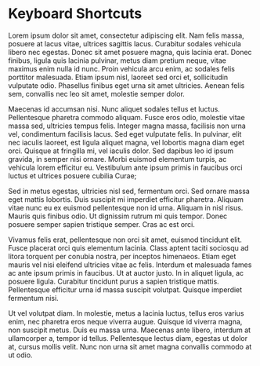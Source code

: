 # Keyboard Shortcuts

Lorem ipsum dolor sit amet, consectetur adipiscing elit. Nam felis massa, posuere at lacus vitae, ultrices sagittis lacus. Curabitur sodales vehicula libero nec egestas. Donec sit amet posuere magna, quis lacinia erat. Donec finibus, ligula quis lacinia pulvinar, metus diam pretium neque, vitae maximus enim nulla id nunc. Proin vehicula arcu enim, ac sodales felis porttitor malesuada. Etiam ipsum nisl, laoreet sed orci et, sollicitudin vulputate odio. Phasellus finibus eget urna sit amet ultricies. Aenean felis sem, convallis nec leo sit amet, molestie semper dolor.

Maecenas id accumsan nisi. Nunc aliquet sodales tellus et luctus. Pellentesque pharetra commodo aliquam. Fusce eros odio, molestie vitae massa sed, ultricies tempus felis. Integer magna massa, facilisis non urna vel, condimentum facilisis lacus. Sed eget vulputate felis. In pulvinar, elit nec iaculis laoreet, est ligula aliquet magna, vel lobortis magna diam eget orci. Quisque at fringilla mi, vel iaculis dolor. Sed dapibus leo id ipsum gravida, in semper nisi ornare. Morbi euismod elementum turpis, ac vehicula lorem efficitur eu. Vestibulum ante ipsum primis in faucibus orci luctus et ultrices posuere cubilia Curae;

Sed in metus egestas, ultricies nisl sed, fermentum orci. Sed ornare massa eget mattis lobortis. Duis suscipit mi imperdiet efficitur pharetra. Aliquam vitae nunc eu ex euismod pellentesque non id urna. Aliquam in nisl risus. Mauris quis finibus odio. Ut dignissim rutrum mi quis tempor. Donec posuere semper sapien tristique semper. Cras ac est orci.

Vivamus felis erat, pellentesque non orci sit amet, euismod tincidunt elit. Fusce placerat orci quis elementum lacinia. Class aptent taciti sociosqu ad litora torquent per conubia nostra, per inceptos himenaeos. Etiam eget mauris vel nisi eleifend ultricies vitae ac felis. Interdum et malesuada fames ac ante ipsum primis in faucibus. Ut at auctor justo. In in aliquet ligula, ac posuere ligula. Curabitur tincidunt purus a sapien tristique mattis. Pellentesque efficitur urna id massa suscipit volutpat. Quisque imperdiet fermentum nisi.

Ut vel volutpat diam. In molestie, metus a lacinia luctus, tellus eros varius enim, nec pharetra eros neque viverra augue. Quisque id viverra magna, non suscipit metus. Duis eu massa urna. Maecenas ante libero, interdum at ullamcorper a, tempor id tellus. Pellentesque lectus diam, egestas ut dolor at, cursus mollis velit. Nunc non urna sit amet magna convallis commodo at ut odio.